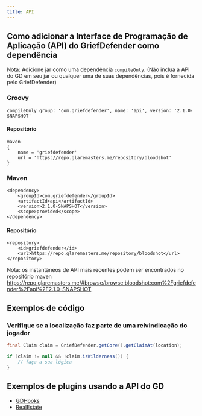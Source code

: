 ```yaml
---
title: API
---
```


## Como adicionar a Interface de Programação de Aplicação (API) do GriefDefender como dependência

Nota: Adicione jar como uma dependência `compileOnly`. (Não inclua a API do GD em seu jar ou qualquer uma de suas dependências, pois é fornecida pelo GriefDefender)


### Groovy
```
compileOnly group: 'com.griefdefender', name: 'api', version: '2.1.0-SNAPSHOT'
```

#### Repositório
```
maven 
{
    name = 'griefdefender'
    url = 'https://repo.glaremasters.me/repository/bloodshot'
}
```


### Maven
```
<dependency>
    <groupId>com.griefdefender</groupId>
    <artifactId>api</artifactId>
    <version>2.1.0-SNAPSHOT</version>
    <scope>provided</scope>
</dependency>
```

#### Repositório
```
<repository>
    <id>griefdefender</id>
    <url>https://repo.glaremasters.me/repository/bloodshot</url>
</repository>
```

Nota: os instantâneos de API mais recentes podem ser encontrados no repositório maven https://repo.glaremasters.me/#browse/browse:bloodshot:com%2Fgriefdefender%2Fapi%2F2.1.0-SNAPSHOT  


## Exemplos de código

### Verifique se a localização faz parte de uma reivindicação do jogador

```java
final Claim claim = GriefDefender.getCore().getClaimAt(location);

if (claim != null && !claim.isWilderness()) {
    // faça a sua lógica
}
```


## Exemplos de plugins usando a API do GD

* [GDHooks](https://github.com/bloodmc/GDHooks)
* [RealEstate](https://github.com/bloodmc/RealEstate)
